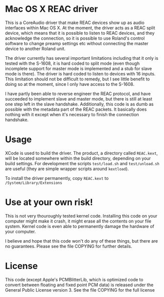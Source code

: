 # Mac OS X REAC driver

This is a CoreAudio driver that make REAC devices show up as audio interfaces within Mac OS X.
At the moment, the driver acts as a REAC split device, which means that it is possible to listen
to REAC devices, and they acknowledge the connection, so it is possible to use Roland's control
software to change preamp settings etc without connecting the master device to another Roland unit.

The driver currently has several important limitations including that it only is tested with the
S-1608, it is hard coded to split mode (even though incomplete support for master mode is
implemented and a stub for slave mode is there). The driver is hard coded to listen to devices
with 16 inputs. This limitation should not be difficult to remedy, but I see little benefit to
doing so at the moment, since I only have access to the S-1608.

I have partly been able to reverse engineer the REAC protocol, and have succeeded to implement
slave and master mode, but there is still at least one step left in the slave handshake.
Additionally, this code is as dumb as possible with the metadata part of the REAC packets. It
basically does nothing with it except when it's necessary to finish the connection handshake.

# Usage

XCode is used to build the driver. The product, a directory called `REAC.kext`, will be located
somewhere within the build directory, depending on your build settings. For development the
scripts `test/load.sh` and `test/unload.sh` are useful (they are simple wrapper scripts around
`kextload`).

To install the driver permanently, copy `REAC.kext` to `/System/Library/Extensions`

# Use at your own risk!

This is not very thouroughly tested kernel code. Installing this code on your computer might
make it crash, it might erase all the contents on your file system. Kernel code is even able
to permanently damage the hardware of your computer.

I believe and hope that this code won't do any of these things, but there are no guarantees.
Please see the file COPYING for further details.

# License

This code (except Apple's PCMBlitterLib, which is optimized code to convert between floating
and fixed point PCM data) is released under the General Public License version 3. See the file
COPYING for the full license
